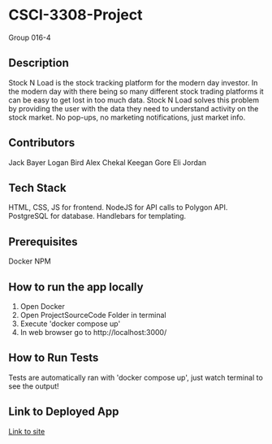 # CSCI-3308-Project

Group 016-4

## Description

Stock N Load is the stock tracking platform for the modern day investor. In the modern day with there being so many different stock trading platforms it can be easy to get lost in too much data. Stock N Load solves this problem by providing the user with the data they need to understand activity on the stock market. No pop-ups, no marketing notifications, just market info.

## Contributors
Jack Bayer
Logan Bird
Alex Chekal
Keegan Gore
Eli Jordan

## Tech Stack
HTML, CSS, JS for frontend.
NodeJS for API calls to Polygon API.
PostgreSQL for database.
Handlebars for templating.

## Prerequisites
Docker
NPM

## How to run the app locally
1. Open Docker
2. Open ProjectSourceCode Folder in terminal
3. Execute 'docker compose up'
4. In web browser go to http://localhost:3000/

## How to Run Tests
Tests are automatically ran with 'docker compose up', just watch terminal to see the output!

## Link to Deployed App
<a href="dozencrust.com:3000">Link to site</a>
